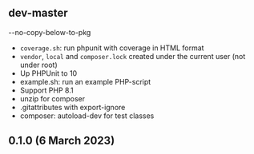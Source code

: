 ## dev-master

--no-copy-below-to-pkg

* `coverage.sh`: run phpunit with coverage in HTML format
* `vendor`, `local` and `composer.lock` created under the current user (not under root)
* Up PHPUnit to 10
* example.sh: run an example PHP-script
* Support PHP 8.1
* unzip for composer
* .gitattributes with export-ignore
* composer: autoload-dev for test classes

## 0.1.0 (6 March 2023)
